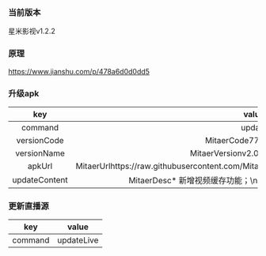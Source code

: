 ### 当前版本
星米影视v1.2.2

### 原理

https://www.jianshu.com/p/478a6d0d0dd5


### 升级apk


| key|value
|:--------:|:---------:
| command   | update      
| versionCode     |MitaerCode77MitaerCode
| versionName | MitaerVersionv2.0.0MitaerVersion
| apkUrl| MitaerUrlhttps://raw.githubusercontent.com/Mitaxing/XingMiMovie/master/xingmi.apkMitaerUrl
|updateContent|MitaerDesc* 新增视频缓存功能；\n * 修复已知的bug；\nMitaerDesc


### 更新直播源

| key|value
|:--------:|:---------:
| command   | updateLive      
